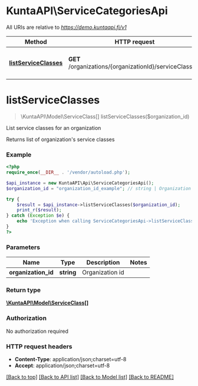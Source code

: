 # KuntaAPI\ServiceCategoriesApi

All URIs are relative to *https://demo.kuntaapi.fi/v1*

Method | HTTP request | Description
------------- | ------------- | -------------
[**listServiceClasses**](ServiceCategoriesApi.md#listServiceClasses) | **GET** /organizations/{organizationId}/serviceClasses/ | List service classes for an organization


# **listServiceClasses**
> \KuntaAPI\Model\ServiceClass[] listServiceClasses($organization_id)

List service classes for an organization

Returns list of organization's service classes

### Example
```php
<?php
require_once(__DIR__ . '/vendor/autoload.php');

$api_instance = new KuntaAPI\Api\ServiceCategoriesApi();
$organization_id = "organization_id_example"; // string | Organization id

try {
    $result = $api_instance->listServiceClasses($organization_id);
    print_r($result);
} catch (Exception $e) {
    echo 'Exception when calling ServiceCategoriesApi->listServiceClasses: ', $e->getMessage(), PHP_EOL;
}
?>
```

### Parameters

Name | Type | Description  | Notes
------------- | ------------- | ------------- | -------------
 **organization_id** | **string**| Organization id |

### Return type

[**\KuntaAPI\Model\ServiceClass[]**](../Model/ServiceClass.md)

### Authorization

No authorization required

### HTTP request headers

 - **Content-Type**: application/json;charset=utf-8
 - **Accept**: application/json;charset=utf-8

[[Back to top]](#) [[Back to API list]](../../README.md#documentation-for-api-endpoints) [[Back to Model list]](../../README.md#documentation-for-models) [[Back to README]](../../README.md)

